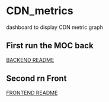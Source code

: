 # CDN_metrics
dashboard to display CDN metric graph

## First run the MOC back
[BACKEND README](.../tree/master/front-test-backend/README.md)

## Second rn Front
[FRONTEND README](.../tree/master/cdn-dashboard/README.md)